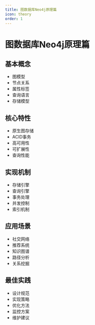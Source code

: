 ```yaml
---
title: 图数据库Neo4j原理篇
icon: theory
order: 1
---
```


# 图数据库Neo4j原理篇

## 基本概念
- 图模型
- 节点关系
- 属性标签
- 查询语言
- 存储模型

## 核心特性
- 原生图存储
- ACID事务
- 高可用性
- 可扩展性
- 查询性能

## 实现机制
- 存储引擎
- 查询引擎
- 事务处理
- 并发控制
- 索引机制

## 应用场景
- 社交网络
- 推荐系统
- 知识图谱
- 路径分析
- 关系挖掘

## 最佳实践
- 设计规范
- 实现策略
- 优化方法
- 监控方案
- 维护建议
